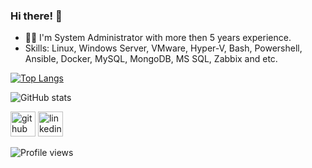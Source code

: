 ### Hi there! 👋

- 👨‍💻 I'm System Administrator with more then 5 years experience.
- Skills: Linux, Windows Server, VMware, Hyper-V, Bash, Powershell, Ansible, Docker, MySQL, MongoDB, MS SQL, Zabbix and etc.

[![Top Langs](https://github-readme-stats.vercel.app/api/top-langs/?username=arma2ra)](https://github.com/anuraghazra/github-readme-stats)

![GitHub stats](https://github-readme-stats.vercel.app/api?username=arma2ra&show_icons=true)

[<img src='https://cdn.jsdelivr.net/npm/simple-icons@3.0.1/icons/github.svg' alt='github' height='40'>](https://github.com/arma2ra)  [<img src='https://cdn.jsdelivr.net/npm/simple-icons@3.0.1/icons/linkedin.svg' alt='linkedin' height='40'>](https://www.linkedin.com/in/alexei-drozd-040590//) 

![Profile views](https://gpvc.arturio.dev/arma2ra)
